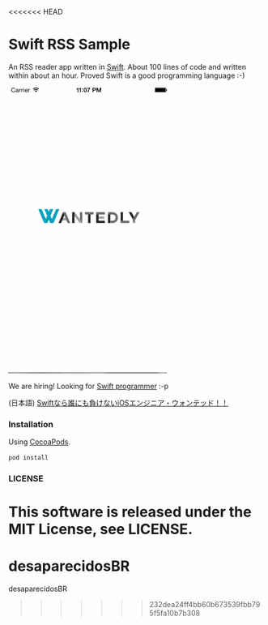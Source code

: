 <<<<<<< HEAD

Swift RSS Sample
================

An RSS reader app written in [Swift](https://developer.apple.com/swift/). About 100 lines of code and written within about an hour. Proved Swift is a good programming language :-)

![Movie](movie.gif)





We are hiring! Looking for [Swift programmer](https://www.wantedly.com/projects/7755) :-p

(日本語) [Swiftなら誰にも負けないiOSエンジニア・ウォンテッド！！](https://www.wantedly.com/projects/7755)

### Installation

Using [CocoaPods](http://cocoapods.org). 

```sh
pod install
```

### LICENSE

This software is released under the MIT License, see LICENSE.
=======
desaparecidosBR
===============

desaparecidosBR
>>>>>>> 232dea24ff4bb60b673539fbb795f5fa10b7b308
